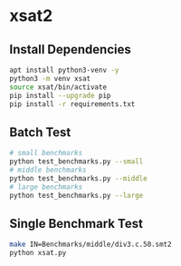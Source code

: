 # xsat2

## Install Dependencies

```bash
apt install python3-venv -y
python3 -m venv xsat
source xsat/bin/activate
pip install --upgrade pip
pip install -r requirements.txt
```

## Batch Test

```bash
# small benchmarks
python test_benchmarks.py --small
# middle benchmarks
python test_benchmarks.py --middle
# large benchmarks
python test_benchmarks.py --large
```

## Single Benchmark Test

```bash
make IN=Benchmarks/middle/div3.c.50.smt2
python xsat.py 
```
